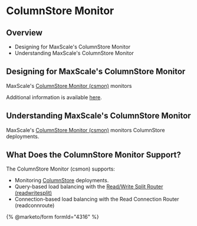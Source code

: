# ColumnStore Monitor

##

## Overview

* Designing for MaxScale's ColumnStore Monitor
* Understanding MaxScale's ColumnStore Monitor

## Designing for MaxScale's ColumnStore Monitor

MaxScale's [ColumnStore Monitor (csmon)](../../../mariadb-maxscale-25/maxscale-25-monitors/mariadb-maxscale-25-columnstore-monitor.md) monitors

Additional information is available [here](../../../mariadb-maxscale-25/maxscale-25-monitors/mariadb-maxscale-25-columnstore-monitor.md).

## Understanding MaxScale's ColumnStore Monitor

MaxScale's [ColumnStore Monitor (csmon)](../../../mariadb-maxscale-25/maxscale-25-monitors/mariadb-maxscale-25-columnstore-monitor.md) monitors ColumnStore deployments.

## What Does the ColumnStore Monitor Support?

The ColumnStore Monitor (csmon) supports:

* Monitoring [ColumnStore](../../../../../en/columnstore-storage-engine/) deployments.
* Query-based load balancing with the [Read/Write Split Router (readwritesplit)](../../mariadb-maxscale-21-06-routers/readwrite-split-router-usage/understanding-maxscales-readwrite-split-router.md)
* Connection-based load balancing with the Read Connection Router (readconnroute)

{% @marketo/form formId="4316" %}
